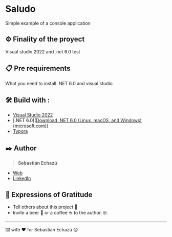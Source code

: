 # Saludo

Simple example of a console application

## ⚙️ Finality of the proyect

Visual studio 2022 and .net 6.0 test

## 📋 Pre requirements

What you need to install .NET 6.0  and visual studio

## 🛠️ Build with :


* [Visual Studio 2022](https://visualstudio.microsoft.com/es/vs/)
* [.NET 6.0]([Download .NET 6.0 (Linux, macOS, and Windows) (microsoft.com)](https://dotnet.microsoft.com/download/dotnet/6.0))
* [Typora](https://www.typora.io/) 

## ✒️ Author

> **Sebastián Echazú** 

* [Web](https://sebastianechazu.com/)
* [LinkedIn](https://www.linkedin.com/in/sebastian-echazu/)

## 🎁 Expressions of Gratitude 

* Tell others about this project 📢
* Invite a beer 🍺 or a coffee ☕ to the author.  🤓. 

---

⌨️ with ❤️ for Sebastian Echazú 😊


